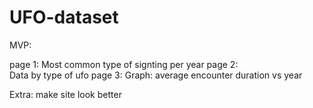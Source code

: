 # UFO-dataset

MVP: 

page 1:
Most common type of signting per year
page 2:  
Data by type of ufo
page 3:
Graph:
average encounter duration vs year

Extra: 
make site look better
